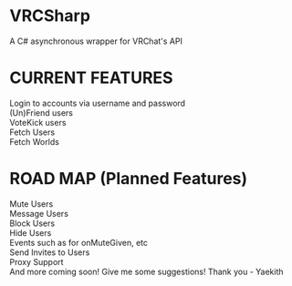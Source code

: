 # VRCSharp
A C# asynchronous wrapper for VRChat's API

# CURRENT FEATURES
Login to accounts via username and password <br />
(Un)Friend users <br />
VoteKick users <br />
Fetch Users <br />
Fetch Worlds <br />

# ROAD MAP (Planned Features)
Mute Users <br />
Message Users <br />
Block Users <br />
Hide Users <br />
Events such as for onMuteGiven, etc <br />
Send Invites to Users <br />
Proxy Support <br />
And more coming soon! Give me some suggestions! Thank you - Yaekith<br />
